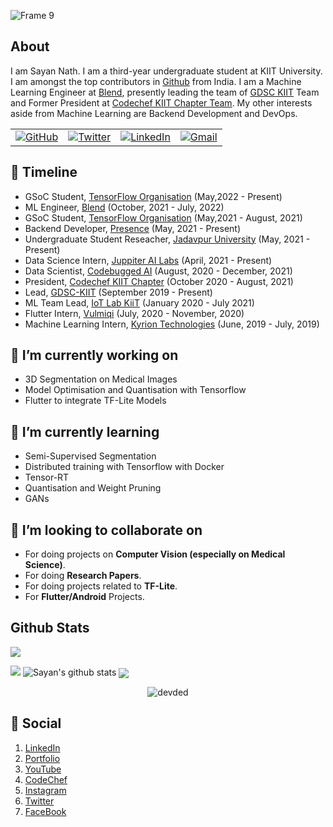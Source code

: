 ![Frame 9](https://user-images.githubusercontent.com/41967348/159131774-9c98632e-62f0-4a54-8478-2978ff0bcf36.png)


## About

I am Sayan Nath. I am a third-year undergraduate student at KIIT University. I am amongst the top contributors in [Github](https://commits.top/india.html) from India. I am a Machine Learning Engineer at [Blend](http://blend.to), presently leading the team of [GDSC KIIT](https://dsckiit.in) Team and Former President at [Codechef KIIT Chapter Team](https://www.codechef.com/campus_chapter/KIIT). My other interests aside from Machine Learning are Backend Development and DevOps.

<table>
  <tr>
      <td><a href="https://github.com/sayannath"><img src="https://img.shields.io/github/followers/sayannath.svg?label=GitHub&style=social" alt="GitHub"></a></td>
    <td><a href="https://twitter.com/sayannath2350"><img src="https://img.shields.io/twitter/follow/sayannath2350?label=Twitter&style=social" alt="Twitter"></a></td>
    <td><a href="https://www.linkedin.com/in/sayannath235"><img src="https://img.shields.io/badge/LinkedIn--_.svg?style=social&logo=linkedin" alt="LinkedIn"></a></td>
    <td><a href="mailto:sayannath235@gmail.com"><img src="https://img.shields.io/badge/Gmail--_.svg?style=social&logo=gmail" alt="Gmail"></a></td>
  </tr>
</table>

## 🧭 Timeline

- GSoC Student, [TensorFlow Organisation](https://github.com/tensorflow) (May,2022 - Present)
- ML Engineer, [Blend](https://blend.to) (October, 2021 - July, 2022)
- GSoC Student, [TensorFlow Organisation](https://github.com/tensorflow) (May,2021 - August, 2021)
- Backend Developer, [Presence](https://www.presence.is/beta/) (May, 2021 - Present)
- Undergraduate Student Reseacher, [Jadavpur University](http://www.jaduniv.edu.in) (May, 2021 - Present)
- Data Science Intern, [Juppiter AI Labs](https://juppiterailabs.com/) (April, 2021 - Present)
- Data Scientist, [Codebugged AI](https://codebugged.com/) (August, 2020 - December, 2021)
- President, [Codechef KIIT Chapter](https://www.codechef.com/campus_chapter/KIIT) (October 2020 - August, 2021)
- Lead, [GDSC-KIIT](http://dsckiit.in/) (September 2019 - Present)
- ML Team Lead, [IoT Lab KiiT](https://iotkiit.in) (January 2020 - July 2021)
- Flutter Intern, [Vulmiqi](https://vulmiqi.com/) (July, 2020 - November, 2020)
- Machine Learning Intern, [Kyrion Technologies](https://kyrion.in/) (June, 2019 - July, 2019)

## 🔭 I’m currently working on
* 3D Segmentation on Medical Images
* Model Optimisation and Quantisation with Tensorflow
* Flutter to integrate TF-Lite Models

## 🌱 I’m currently learning
* Semi-Supervised Segmentation
* Distributed training with Tensorflow with Docker
* Tensor-RT
* Quantisation and Weight Pruning
* GANs

## 👯 I’m looking to collaborate on

* For doing projects on **Computer Vision (especially on Medical Science)**.
* For doing **Research Papers**.
* For doing projects related to **TF-Lite**.
* For **Flutter/Android** Projects.

## Github Stats

![](https://activity-graph.herokuapp.com/graph?username=sayannath&theme=react-dark&hide_border=true&area=true)

<img src="https://github-readme-streak-stats.herokuapp.com/?user=sayannath">

<img src="https://github-readme-stats.vercel.app/api?username=sayannath&count_private=true&show_icons=true&theme=light" alt="Sayan's github stats"/>

<img align="center" src="https://github-readme-stats.vercel.app/api/top-langs/?username=sayannath&layout=compact&theme=light"/>


<br>
<p align="center"> <img src="https://komarev.com/ghpvc/?username=sayannath" alt="devded" /> </p>

## 👨 Social

1. [LinkedIn](https://www.linkedin.com/in/sayannath235/)
2. [Portfolio](https://sayannath.biz/)
3. [YouTube](https://www.youtube.com/channel/UCOk-VYzGNeCHrMOzGmoWg2A)
4. [CodeChef](https://www.codechef.com/users/sayannath235)
5. [Instagram](https://www.instagram.com/sayannath235/)
6. [Twitter](https://twitter.com/sayannath2350)
7. [FaceBook](https://www.facebook.com/sayan.nath.549/)
